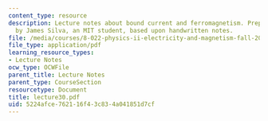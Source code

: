 ```yaml
---
content_type: resource
description: Lecture notes about bound current and ferromagnetism. Prepared in LaTeX
  by James Silva, an MIT student, based upon handwritten notes.
file: /media/courses/8-022-physics-ii-electricity-and-magnetism-fall-2006/5224afce762116f43c834a041851d7cf_lecture30.pdf
file_type: application/pdf
learning_resource_types:
- Lecture Notes
ocw_type: OCWFile
parent_title: Lecture Notes
parent_type: CourseSection
resourcetype: Document
title: lecture30.pdf
uid: 5224afce-7621-16f4-3c83-4a041851d7cf
---
```

